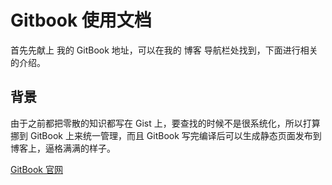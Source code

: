 # Gitbook 使用文档

首先先献上 我的 GitBook 地址，可以在我的 博客 导航栏处找到，下面进行相关的介绍。

## 背景
由于之前都把零散的知识都写在 Gist 上，要查找的时候不是很系统化，所以打算挪到 GitBook 上来统一管理，而且 GitBook 写完编译后可以生成静态页面发布到博客上，逼格满满的样子。

[GitBook 官网](https://www.gitbook.com/ "GitBook 官网")

